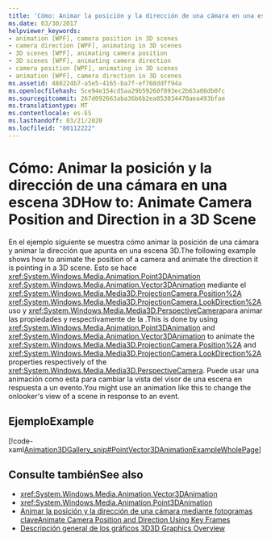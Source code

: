 ```yaml
---
title: 'Cómo: Animar la posición y la dirección de una cámara en una escena 3D'
ms.date: 03/30/2017
helpviewer_keywords:
- animation [WPF], camera position in 3D scenes
- camera direction [WPF], animating in 3D scenes
- 3D scenes [WPF], animating camera position
- 3D scenes [WPF], animating camera direction
- camera position [WPF], animating in 3D scenes
- animation [WPF], camera direction in 3D scenes
ms.assetid: 480224b7-a5e5-4165-ba7f-ef760ddff94a
ms.openlocfilehash: 5ce94e154cd5aa29b59260f893ec2b63a08db0fc
ms.sourcegitcommit: 267d092663aba36b6b2ea853034470aea493bfae
ms.translationtype: MT
ms.contentlocale: es-ES
ms.lasthandoff: 03/21/2020
ms.locfileid: "80112222"
---
```

# <a name="how-to-animate-camera-position-and-direction-in-a-3d-scene"></a><span data-ttu-id="d6cb8-102">Cómo: Animar la posición y la dirección de una cámara en una escena 3D</span><span class="sxs-lookup"><span data-stu-id="d6cb8-102">How to: Animate Camera Position and Direction in a 3D Scene</span></span>
<span data-ttu-id="d6cb8-103">En el ejemplo siguiente se muestra cómo animar la posición de una cámara y animar la dirección que apunta en una escena 3D.</span><span class="sxs-lookup"><span data-stu-id="d6cb8-103">The following example shows how to animate the position of a camera and animate the direction it is pointing in a 3D scene.</span></span> <span data-ttu-id="d6cb8-104">Esto se hace <xref:System.Windows.Media.Animation.Point3DAnimation> <xref:System.Windows.Media.Animation.Vector3DAnimation> mediante el <xref:System.Windows.Media.Media3D.ProjectionCamera.Position%2A> <xref:System.Windows.Media.Media3D.ProjectionCamera.LookDirection%2A> uso y <xref:System.Windows.Media.Media3D.PerspectiveCamera>para animar las propiedades y respectivamente de la .</span><span class="sxs-lookup"><span data-stu-id="d6cb8-104">This is done by using <xref:System.Windows.Media.Animation.Point3DAnimation> and <xref:System.Windows.Media.Animation.Vector3DAnimation> to animate the <xref:System.Windows.Media.Media3D.ProjectionCamera.Position%2A> and <xref:System.Windows.Media.Media3D.ProjectionCamera.LookDirection%2A> properties respectively of the <xref:System.Windows.Media.Media3D.PerspectiveCamera>.</span></span> <span data-ttu-id="d6cb8-105">Puede usar una animación como esta para cambiar la vista del visor de una escena en respuesta a un evento.</span><span class="sxs-lookup"><span data-stu-id="d6cb8-105">You might use an animation like this to change the onlooker's view of a scene in response to an event.</span></span>  
  
## <a name="example"></a><span data-ttu-id="d6cb8-106">Ejemplo</span><span class="sxs-lookup"><span data-stu-id="d6cb8-106">Example</span></span>  
 [!code-xaml[Animation3DGallery_snip#PointVector3DAnimationExampleWholePage](~/samples/snippets/csharp/VS_Snippets_Wpf/Animation3DGallery_snip/CS/PointVector3DAnimationExample.xaml#pointvector3danimationexamplewholepage)]  
  
## <a name="see-also"></a><span data-ttu-id="d6cb8-107">Consulte también</span><span class="sxs-lookup"><span data-stu-id="d6cb8-107">See also</span></span>

- <xref:System.Windows.Media.Animation.Vector3DAnimation>
- <xref:System.Windows.Media.Animation.Point3DAnimation>
- [<span data-ttu-id="d6cb8-108">Animar la posición y la dirección de una cámara mediante fotogramas clave</span><span class="sxs-lookup"><span data-stu-id="d6cb8-108">Animate Camera Position and Direction Using Key Frames</span></span>](how-to-animate-camera-position-and-direction-using-key-frames.md)
- [<span data-ttu-id="d6cb8-109">Descripción general de los gráficos 3D</span><span class="sxs-lookup"><span data-stu-id="d6cb8-109">3D Graphics Overview</span></span>](3-d-graphics-overview.md)
